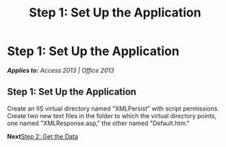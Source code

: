 ﻿---
title: 'Step 1: Set Up the Application'
TOCTitle: 'Step 1: Set Up the Application'
ms:assetid: a14746c0-5d4b-6b83-bd39-8c91ae92ab84
ms:mtpsurl: https://msdn.microsoft.com/en-us/library/JJ249742(v=office.15)
ms:contentKeyID: 48546727
ms.date: 09/18/2015
mtps_version: v=office.15
---

# Step 1: Set Up the Application


_**Applies to:** Access 2013 | Office 2013_

## Step 1: Set Up the Application

Create an IIS virtual directory named "XMLPersist" with script permissions. Create two new text files in the folder to which the virtual directory points, one named "XMLResponse.asp," the other named "Default.htm."

**Next**[Step 2: Get the Data](step-2-get-the-data.md)

